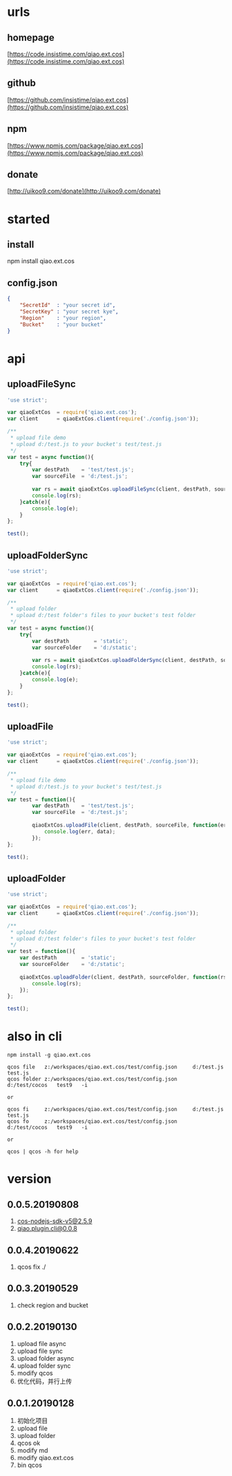 # urls
## homepage
[https://code.insistime.com/qiao.ext.cos](https://code.insistime.com/qiao.ext.cos)

## github
[https://github.com/insistime/qiao.ext.cos](https://github.com/insistime/qiao.ext.cos)

## npm
[https://www.npmjs.com/package/qiao.ext.cos](https://www.npmjs.com/package/qiao.ext.cos)

## donate
[http://uikoo9.com/donate](http://uikoo9.com/donate)

# started
## install
npm install qiao.ext.cos

## config.json
```json
{
	"SecretId"	: "your secret id",
	"SecretKey"	: "your secret kye",
	"Region"	: "your region",
	"Bucket"	: "your bucket"
}
```

# api
## uploadFileSync
```javascript
'use strict';

var qiaoExtCos 	= require('qiao.ext.cos');
var client		= qiaoExtCos.client(require('./config.json'));

/**
 * upload file demo
 * upload d:/test.js to your bucket's test/test.js
 */
var test = async function(){
	try{
		var destPath	= 'test/test.js';
		var sourceFile 	= 'd:/test.js';
		
		var rs = await qiaoExtCos.uploadFileSync(client, destPath, sourceFile);
		console.log(rs);
	}catch(e){
		console.log(e);
	}
};

test();
```

## uploadFolderSync
```javascript
'use strict';

var qiaoExtCos 	= require('qiao.ext.cos');
var client		= qiaoExtCos.client(require('./config.json'));

/**
 * upload folder
 * upload d:/test folder's files to your bucket's test folder
 */
var test = async function(){
	try{
		var destPath		= 'static';
		var sourceFolder	= 'd:/static';
		
		var rs = await qiaoExtCos.uploadFolderSync(client, destPath, sourceFolder);
		console.log(rs);
	}catch(e){
		console.log(e);
	}
};

test();
```

## uploadFile
```javascript
'use strict';

var qiaoExtCos 	= require('qiao.ext.cos');
var client		= qiaoExtCos.client(require('./config.json'));

/**
 * upload file demo
 * upload d:/test.js to your bucket's test/test.js
 */
var test = function(){
		var destPath	= 'test/test.js';
		var sourceFile 	= 'd:/test.js';
		
		qiaoExtCos.uploadFile(client, destPath, sourceFile, function(err, data){
			console.log(err, data);
		});
};

test();
```

## uploadFolder
```javascript
'use strict';

var qiaoExtCos 	= require('qiao.ext.cos');
var client		= qiaoExtCos.client(require('./config.json'));

/**
 * upload folder
 * upload d:/test folder's files to your bucket's test folder
 */
var test = function(){
	var destPath		= 'static';
	var sourceFolder	= 'd:/static';
	
	qiaoExtCos.uploadFolder(client, destPath, sourceFolder, function(rs){
		console.log(rs);
	});
};

test();
```

# also in cli
```shell
npm install -g qiao.ext.cos

qcos file 	z:/workspaces/qiao.ext.cos/test/config.json 	d:/test.js	test.js	
qcos folder	z:/workspaces/qiao.ext.cos/test/config.json 	d:/test/cocos	test9 	-i

or

qcos fi 	z:/workspaces/qiao.ext.cos/test/config.json 	d:/test.js 	test.js	
qcos fo		z:/workspaces/qiao.ext.cos/test/config.json 	d:/test/cocos 	test9 	-i

or

qcos | qcos -h for help
```

# version
## 0.0.5.20190808
1. cos-nodejs-sdk-v5@2.5.9
2. qiao.plugin.cli@0.0.8

## 0.0.4.20190622
1. qcos fix ./

## 0.0.3.20190529
1. check region and bucket

## 0.0.2.20190130
1. upload file async
2. upload file sync
3. upload folder async
4. upload folder sync
5. modify qcos
6. 优化代码，并行上传

## 0.0.1.20190128
1. 初始化项目
2. upload file
3. upload folder 
4. qcos ok
5. modify md
6. modify qiao.ext.cos
7. bin qcos
